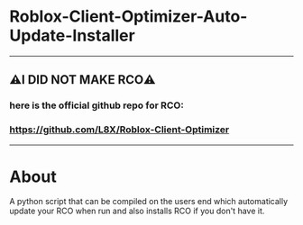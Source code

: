 # Roblox-Client-Optimizer-Auto-Update-Installer
----------------------------------------------------
## ⚠️I DID NOT MAKE RCO⚠️
### here is the official github repo for RCO:
### https://github.com/L8X/Roblox-Client-Optimizer
----------------------------------------------------

# About
A python script that can be compiled on the users end which automatically update your RCO when run and also installs RCO if you don't have it.

